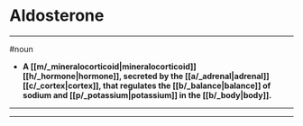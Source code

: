 # Aldosterone
---
#noun
- **A [[m/_mineralocorticoid|mineralocorticoid]] [[h/_hormone|hormone]], secreted by the [[a/_adrenal|adrenal]] [[c/_cortex|cortex]], that regulates the [[b/_balance|balance]] of sodium and [[p/_potassium|potassium]] in the [[b/_body|body]].**
---
---
